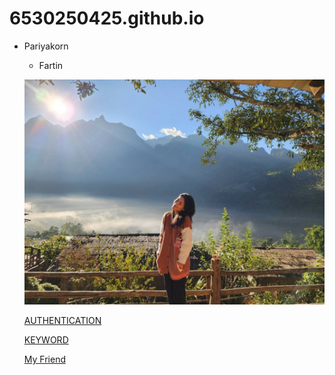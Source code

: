 # 6530250425.github.io

- Pariyakorn
  - Fartin

  ![alt text](IMG_8647.jpeg)
  
  [AUTHENTICATION](authentication)

  [KEYWORD](keyword)
  
  [My Friend]()
